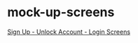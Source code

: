 # mock-up-screens

[Sign Up - Unlock Account - Login Screens](https://excalidraw.com/#json=c0Mks5g5TZHcF7rVqvI1-,eZQD47N1267pUnKXdCexyw)

